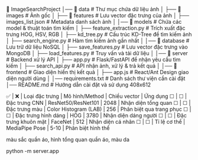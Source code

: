 📂 ImageSearchProject
│── 📂 data                         # Thư mục chứa dữ liệu ảnh
│   ├── 📂 images                   # Ảnh gốc
│   ├── 📂 features                  # Lưu vector đặc trưng của ảnh
│   ├── images_list.json             # Metadata danh sách ảnh
│
│── 📂 models                        # Chứa các model & thuật toán tìm kiếm
│   ├── feature_extraction.py        # Trích xuất đặc trưng HOG, HSV, RGB
│   ├── kd_tree.py                   # Cấu trúc KD-Tree để tìm kiếm ảnh
│   ├── search_engine.py             # Hàm tìm kiếm ảnh gần nhất
│
│── 📂 database                      # Lưu trữ dữ liệu NoSQL
│   ├── save_features.py             # Lưu vector đặc trưng vào MongoDB
│   ├── load_features.py             # Truy vấn và tải dữ liệu
│
│── 📂 server                        # Backend xử lý API
│   ├── app.py                        # Flask/FastAPI để nhận yêu cầu tìm kiếm
│   ├── search_api.py                 # API nhận ảnh, xử lý & trả kết quả
│
│── 📂 frontend                      # Giao diện hiển thị kết quả
│   ├── app.js                        # React/Ant Design giao diện người dùng
│
│── requirements.txt                  # Danh sách thư viện cần cài đặt
│── README.md                          # Hướng dẫn cài đặt và sử dụng
408x612





✅ | ❌ | Loại đặc trưng | Mô hình/Method | Chiều vector | Ứng dụng
☐ | ☐ | Đặc trưng CNN | ResNet50/ResNet101 | 2048 | Nhận diện tổng quan
☐ | ☐ | Đặc trưng màu | Color Histogram (LAB) | 256 | Phân biệt qua trang phục
☐ | ☐ | Đặc trưng hình dáng | HOG | 3780 | Nhận diện dáng người
☐ | ☐ | Đặc trưng khuôn mặt | FaceNet | 512 | Nhận diện cá nhân
☐ | ☐ | Tỉ lệ cơ thể | MediaPipe Pose | 5-10 | Phân biệt hình thể

màu sắc quần áo, hình tổng quan quần áo, màu da





python -m server.app